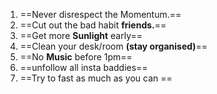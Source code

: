 
1. ==Never disrespect the Momentum.== 
2. ==Cut out the bad habit **friends.**==
3. ==Get more **Sunlight** early==
4. ==Clean your desk/room **(stay organised)**==
5. ==No **Music** before 1pm==
6. ==unfollow all insta baddies==
7. ==Try to fast as much as you can ==
